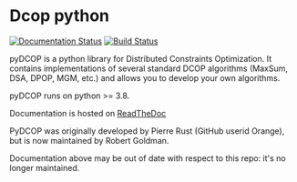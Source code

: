 # Dcop python

[![Documentation Status](https://readthedocs.org/projects/pydcop/badge/?version=latest)](http://pydcop.readthedocs.io/en/latest/?badge=latest)
[![Build Status](https://travis-ci.org/Orange-OpenSource/pyDcop.svg?branch=master)](https://travis-ci.org/Orange-OpenSource/pyDcop)

pyDCOP is a python library for Distributed Constraints Optimization.
It contains implementations of several standard DCOP algorithms (MaxSum, DSA,
DPOP, MGM, etc.) and allows you to develop your own algorithms.

pyDCOP runs on python >= 3.8.

Documentation is hosted on 
[ReadTheDoc](https://pydcop.readthedocs.io)

PyDCOP was originally developed by Pierre Rust (GitHub userid Orange), but is now maintained by Robert Goldman.

Documentation above may be out of date with respect to this repo: it's no longer maintained.
 
